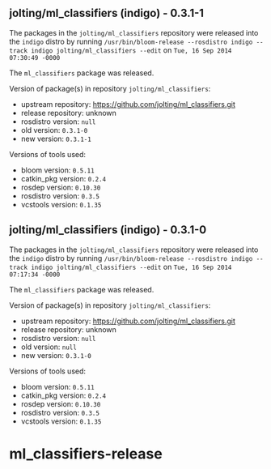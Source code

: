 ## jolting/ml_classifiers (indigo) - 0.3.1-1

The packages in the `jolting/ml_classifiers` repository were released into the `indigo` distro by running `/usr/bin/bloom-release --rosdistro indigo --track indigo jolting/ml_classifiers --edit` on `Tue, 16 Sep 2014 07:30:49 -0000`

The `ml_classifiers` package was released.

Version of package(s) in repository `jolting/ml_classifiers`:
- upstream repository: https://github.com/jolting/ml_classifiers.git
- release repository: unknown
- rosdistro version: `null`
- old version: `0.3.1-0`
- new version: `0.3.1-1`

Versions of tools used:
- bloom version: `0.5.11`
- catkin_pkg version: `0.2.4`
- rosdep version: `0.10.30`
- rosdistro version: `0.3.5`
- vcstools version: `0.1.35`


## jolting/ml_classifiers (indigo) - 0.3.1-0

The packages in the `jolting/ml_classifiers` repository were released into the `indigo` distro by running `/usr/bin/bloom-release --rosdistro indigo --track indigo jolting/ml_classifiers --edit` on `Tue, 16 Sep 2014 07:17:34 -0000`

The `ml_classifiers` package was released.

Version of package(s) in repository `jolting/ml_classifiers`:
- upstream repository: https://github.com/jolting/ml_classifiers.git
- release repository: unknown
- rosdistro version: `null`
- old version: `null`
- new version: `0.3.1-0`

Versions of tools used:
- bloom version: `0.5.11`
- catkin_pkg version: `0.2.4`
- rosdep version: `0.10.30`
- rosdistro version: `0.3.5`
- vcstools version: `0.1.35`


ml_classifiers-release
======================
